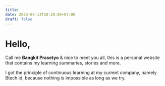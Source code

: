 ```yaml
---
title: 
date: 2023-05-13T10:20:05+07:00
draft: false
---
```




# Hello,

Call me **Bangkit Prasetyo** & nice to meet you all, this is a personal website that contains my learning summaries, stories and more.

I got the principle of continuous learning at my current company, namely Btech.id, because nothing is impossible as long as we try.
